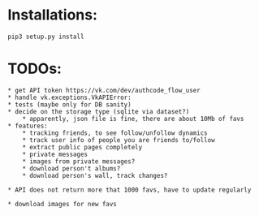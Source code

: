 # Installations:

    pip3 setup.py install

# TODOs:

    * get API token https://vk.com/dev/authcode_flow_user
    * handle vk.exceptions.VkAPIError:
    * tests (maybe only for DB sanity)
    * decide on the storage type (sqlite via dataset?)
        * apparently, json file is fine, there are about 10Mb of favs
    * features:
        * tracking friends, to see follow/unfollow dynamics
        * track user info of people you are friends to/follow
        * extract public pages completely
        * private messages
        * images from private messages?
        * download person't albums?
        * download person's wall, track changes?
       
    * API does not return more that 1000 favs, have to update regularly

    * download images for new favs
